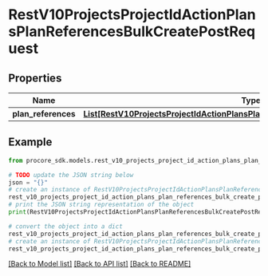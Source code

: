 # RestV10ProjectsProjectIdActionPlansPlanReferencesBulkCreatePostRequest


## Properties

Name | Type | Description | Notes
------------ | ------------- | ------------- | -------------
**plan_references** | [**List[RestV10ProjectsProjectIdActionPlansPlanReferencesPostRequestPlanReference]**](RestV10ProjectsProjectIdActionPlansPlanReferencesPostRequestPlanReference.md) |  | 

## Example

```python
from procore_sdk.models.rest_v10_projects_project_id_action_plans_plan_references_bulk_create_post_request import RestV10ProjectsProjectIdActionPlansPlanReferencesBulkCreatePostRequest

# TODO update the JSON string below
json = "{}"
# create an instance of RestV10ProjectsProjectIdActionPlansPlanReferencesBulkCreatePostRequest from a JSON string
rest_v10_projects_project_id_action_plans_plan_references_bulk_create_post_request_instance = RestV10ProjectsProjectIdActionPlansPlanReferencesBulkCreatePostRequest.from_json(json)
# print the JSON string representation of the object
print(RestV10ProjectsProjectIdActionPlansPlanReferencesBulkCreatePostRequest.to_json())

# convert the object into a dict
rest_v10_projects_project_id_action_plans_plan_references_bulk_create_post_request_dict = rest_v10_projects_project_id_action_plans_plan_references_bulk_create_post_request_instance.to_dict()
# create an instance of RestV10ProjectsProjectIdActionPlansPlanReferencesBulkCreatePostRequest from a dict
rest_v10_projects_project_id_action_plans_plan_references_bulk_create_post_request_from_dict = RestV10ProjectsProjectIdActionPlansPlanReferencesBulkCreatePostRequest.from_dict(rest_v10_projects_project_id_action_plans_plan_references_bulk_create_post_request_dict)
```
[[Back to Model list]](../README.md#documentation-for-models) [[Back to API list]](../README.md#documentation-for-api-endpoints) [[Back to README]](../README.md)


